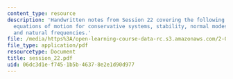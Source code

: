 ```yaml
---
content_type: resource
description: 'Handwritten notes from Session 22 covering the following topic: Linearized
  equations of motion for conservative systems, stability, normal modes, mode shapes,
  and natural frequencies.'
file: /media/https%3A/open-learning-course-data-rc.s3.amazonaws.com/2-032-dynamics-fall-2004/06dc3d1ef7451b5b46378e2e1d90d977_session_22.pdf
file_type: application/pdf
resourcetype: Document
title: session_22.pdf
uid: 06dc3d1e-f745-1b5b-4637-8e2e1d90d977
---
```

